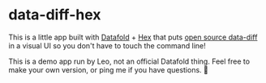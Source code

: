 # data-diff-hex

This is a little app built with [Datafold](https://www.datafold.com/) + [Hex](https://hex.tech/) that puts [open source data-diff](https://docs.datafold.com/os_diff/about) in a visual UI so you don't have to touch the command line!

This is a demo app run by Leo, not an official Datafold thing. Feel free to make your own version, or ping me if you have questions. 🙏

